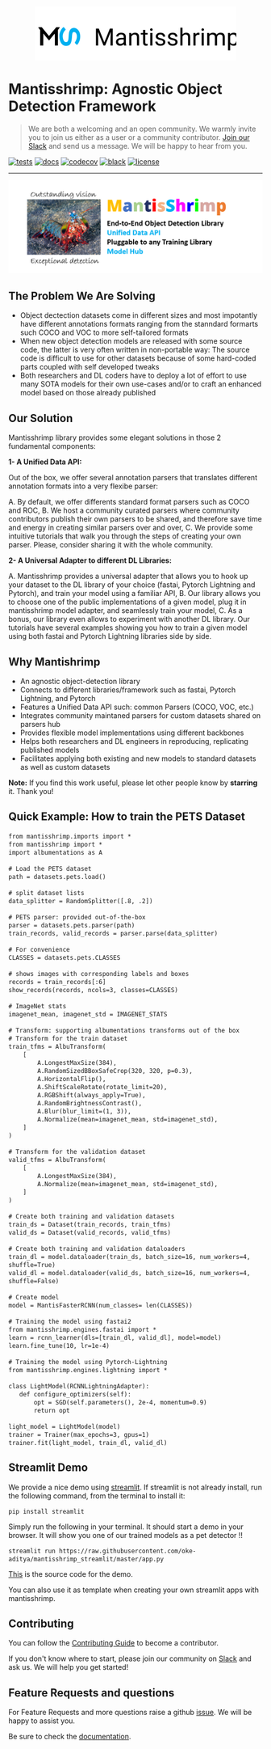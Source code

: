 
<img src="images/row_logo.svg" alt="logo" width="400px" style="display: block; margin-left: auto; margin-right: auto"/>

# Mantisshrimp: Agnostic Object Detection Framework
> We are both a welcoming and an open community. 
> We warmly invite you to join us either as a user or a community contributor.
> [Join our Slack](https://mantisshrimp-group.slack.com/) and send us a message.
> We will be happy to hear from you.


[![tests](https://github.com/lgvaz/mantisshrimp/workflows/tests/badge.svg?event=push)](https://github.com/lgvaz/mantisshrimp/actions?query=workflow%3Atests)
[![docs](https://github.com/lgvaz/mantisshrimp/workflows/docs/badge.svg)](https://lgvaz.github.io/mantisshrimp/index.html)
[![codecov](https://codecov.io/gh/lgvaz/mantisshrimp/branch/master/graph/badge.svg)](https://codecov.io/gh/lgvaz/mantisshrimp)
[![black](https://img.shields.io/badge/code%20style-black-000000.svg)](https://github.com/psf/black)
[![license](https://img.shields.io/badge/License-Apache%202.0-blue.svg)](https://github.com/lgvaz/mantisshrimp/blob/master/LICENSE)

* * * * *

![image](images/mantisshrimp-logo.png)

## The Problem We Are Solving

-   Object dectection datasets come in different sizes and most
    impotantly have different annotations formats ranging from the
    stanndard formarts such COCO and VOC to more self-tailored formats
-   When new object detection models are released with some source code,
    the latter is very often written in non-portable way: The source
    code is difficult to use for other datasets because of some
    hard-coded parts coupled with self developed tweaks
-   Both researchers and DL coders have to deploy a lot of effort to use
    many SOTA models for their own use-cases and/or to craft an enhanced
    model based on those already published

## Our Solution

Mantisshrimp library provides some elegant solutions in those 2
fundamental components:

**1- A Unified Data API:**

Out of the box, we offer several annotation parsers that translates
different annotation formats into a very flexibe parser:

A.  By default, we offer differents standard format parsers such as COCO
    and ROC,
B.  We host a community curated parsers where community contributors
    publish their own parsers to be shared, and therefore save time and
    energy in creating similar parsers over and over,
C.  We provide some intuitive tutorials that walk you through the steps
    of creating your own parser. Please, consider sharing it with the
    whole community.

**2- A Universal Adapter to different DL Libraries:**

A.  Mantisshrimp provides a universal adapter that allows you to hook up
    your dataset to the DL library of your choice (fastai, Pytorch
    Lightning and Pytorch), and train your model using a familiar API,
B.  Our library allows you to choose one of the public implementations
    of a given model, plug it in mantisshrimp model adapter, and
    seamlessly train your model,
C.  As a bonus, our library even allows to experiment with another DL
    library. Our tutorials have several examples showing you how to
    train a given model using both fastai and Pytorch Lightning
    libraries side by side.

## Why Mantishrimp

-   An agnostic object-detection library
-   Connects to different libraries/framework such as fastai, Pytorch
    Lightning, and Pytorch
-   Features a Unified Data API such: common Parsers (COCO, VOC, etc.)
-   Integrates community maintaned parsers for custom datasets shared on
    parsers hub
-   Provides flexible model implementations using different backbones
-   Helps both researchers and DL engineers in reproducing, replicating
    published models
-   Facilitates applying both existing and new models to standard
    datasets as well as custom datasets

**Note:** If you find this work useful, please let other people know by
**starring** it. Thank you!


## Quick Example: How to train the **PETS Dataset**

``` {.sourceCode .python}
from mantisshrimp.imports import *
from mantisshrimp import *
import albumentations as A

# Load the PETS dataset
path = datasets.pets.load()

# split dataset lists
data_splitter = RandomSplitter([.8, .2])

# PETS parser: provided out-of-the-box
parser = datasets.pets.parser(path)
train_records, valid_records = parser.parse(data_splitter)

# For convenience
CLASSES = datasets.pets.CLASSES

# shows images with corresponding labels and boxes
records = train_records[:6]
show_records(records, ncols=3, classes=CLASSES)

# ImageNet stats
imagenet_mean, imagenet_std = IMAGENET_STATS

# Transform: supporting albumentations transforms out of the box
# Transform for the train dataset
train_tfms = AlbuTransform(
    [
        A.LongestMaxSize(384),
        A.RandomSizedBBoxSafeCrop(320, 320, p=0.3),
        A.HorizontalFlip(),
        A.ShiftScaleRotate(rotate_limit=20),
        A.RGBShift(always_apply=True),
        A.RandomBrightnessContrast(),
        A.Blur(blur_limit=(1, 3)),
        A.Normalize(mean=imagenet_mean, std=imagenet_std),
    ]
)

# Transform for the validation dataset
valid_tfms = AlbuTransform(
    [
        A.LongestMaxSize(384),
        A.Normalize(mean=imagenet_mean, std=imagenet_std),
    ]
)   

# Create both training and validation datasets
train_ds = Dataset(train_records, train_tfms)
valid_ds = Dataset(valid_records, valid_tfms)

# Create both training and validation dataloaders
train_dl = model.dataloader(train_ds, batch_size=16, num_workers=4, shuffle=True)
valid_dl = model.dataloader(valid_ds, batch_size=16, num_workers=4, shuffle=False)

# Create model
model = MantisFasterRCNN(num_classes= len(CLASSES))

# Training the model using fastai2
from mantisshrimp.engines.fastai import *
learn = rcnn_learner(dls=[train_dl, valid_dl], model=model)
learn.fine_tune(10, lr=1e-4)

# Training the model using Pytorch-Lightning
from mantisshrimp.engines.lightning import *

class LightModel(RCNNLightningAdapter):
   def configure_optimizers(self):
       opt = SGD(self.parameters(), 2e-4, momentum=0.9)
       return opt

light_model = LightModel(model)
trainer = Trainer(max_epochs=3, gpus=1)
trainer.fit(light_model, train_dl, valid_dl)
```

## Streamlit Demo

We provide a nice demo using [streamlit](https://www.streamlit.io/). If
streamlit is not already install, run the following command, from the
terminal to install it:

``` {.sourceCode .bash}
pip install streamlit
```

Simply run the following in your terminal. It should start a demo in
your browser. It will show you one of our trained models as a pet
detector !!

``` {.sourceCode .bash}
streamlit run https://raw.githubusercontent.com/oke-aditya/mantisshrimp_streamlit/master/app.py
```

[This](https://github.com/oke-aditya/mantisshrimp_streamlit) is the
source code for the demo.

You can also use it as template when creating your own streamlit apps
with mantisshrimp.


## Contributing

You can follow the [Contributing Guide](/contributing/) to become a contributor.

If you don't know where to start, please join our community on [Slack](https://mantisshrimp-group.slack.com) and ask us.
We will help you get started!


## Feature Requests and questions

For Feature Requests and more questions raise a github
[issue](https://github.com/lgvaz/mantisshrimp/issues/). We will be happy
to assist you.

Be sure to check the
[documentation](https://lgvaz.github.io/mantisshrimp/index.html).
